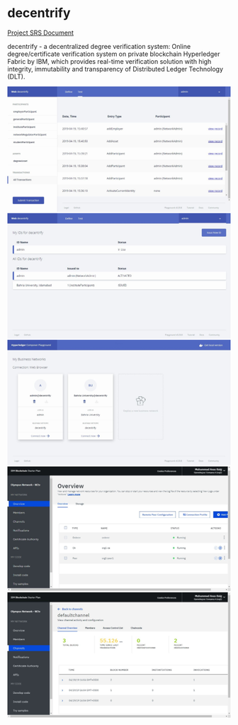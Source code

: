 # decentrify

[Project SRS Document](https://1drv.ms/b/s!AuX6hGa70b74gbQP-MjpD16GzQBjBw?e=Aq2Na1)

decentrify - a decentralized degree verification system: 
Online degree/certificate verification system on private blockchain Hyperledger Fabric by IBM, which provides real-time verification solution with high integrity, immutability and transparency of Distributed Ledger Technology (DLT).

![](images/img12.JPG)
![](images/img13.JPG)
![](images/img14.JPG)
![](images/img15.JPG)
![](images/img16.JPG)
